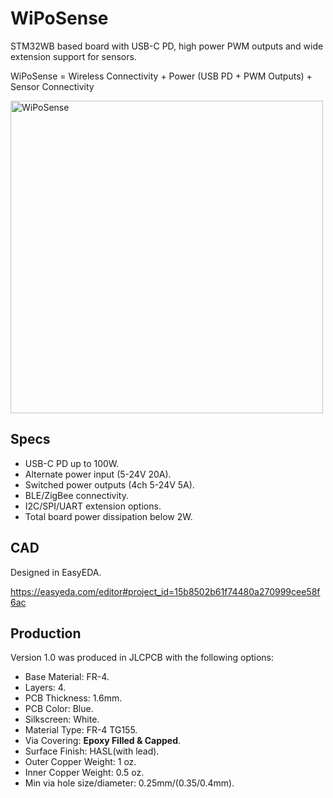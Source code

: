 # WiPoSense
STM32WB based board with USB-C PD, high power PWM outputs and wide extension support for sensors.

WiPoSense = Wireless Connectivity + Power (USB PD + PWM Outputs) + Sensor Connectivity

<img src="Media\Top.jpg" alt="WiPoSense" style="width: 500px;"/>

## Specs
* USB-C PD up to 100W.
* Alternate power input (5-24V 20A).
* Switched power outputs (4ch 5-24V 5A).
* BLE/ZigBee connectivity.
* I2C/SPI/UART extension options.
* Total board power dissipation below 2W.

## CAD
Designed in EasyEDA.

https://easyeda.com/editor#project_id=15b8502b61f74480a270999cee58f6ac

## Production
Version 1.0 was produced in JLCPCB with the following options:
* Base Material: FR-4.
* Layers: 4.
* PCB Thickness: 1.6mm.
* PCB Color: Blue.
* Silkscreen: White.
* Material Type: FR-4 TG155.
* Via Covering: **Epoxy Filled & Capped**.
* Surface Finish: HASL(with lead).
* Outer Copper Weight: 1 oz.
* Inner Copper Weight: 0.5 oz.
* Min via hole size/diameter: 0.25mm/(0.35/0.4mm).
